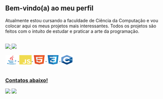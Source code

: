 ## Bem-vindo(a) ao meu perfil
<p>
Atualmente estou cursando a faculdade de Ciência da Computação e vou colocar aqui os meus projetos mais interessantes. Todos os projetos são feitos com o intuito de estudar e praticar a arte da programação.
</p>
<br>

 <div>
   <a href="https://github.com/GustavoValli">
   <img height="180em" src="https://github-readme-stats.vercel.app/api?username=GustavoValli&show_icons=true&theme=dracula&showicons=true&include_all_commits=true&count_private=true"/>
   <img height="180em" src="https://github-readme-stats.vercel.app/api/top-langs/?username=GustavoValli&layout=compact&langs_count=6&theme=dracula"/>

   <!-- 
https://github-readme-stats.vercel.app/api?username=GustavoValli&show_icons=true&theme=dracula&include_all_commits=true&count_private=true
https://github-readme-stats.vercel.app/api/top-langs/?username=GustavoValli&layout=compact&langs_count=6&theme=dracula


https://github-readme-stats.vercel.app/api?username=anuraghazra&show_icons=true&theme=radical
https://github-readme-stats.vercel.app/api/top-langs/?username=anuraghazra&hide_progress=true
-->

</div>
<div style="display: inline_block"><br>
  <img align="center" alt="JAVA" height="30" width="40" src="https://raw.githubusercontent.com/devicons/devicon/master/icons/java/java-original.svg">
  <img align="center" alt="Js" height="30" width="40" src="https://raw.githubusercontent.com/devicons/devicon/master/icons/javascript/javascript-plain.svg">
  <img align="center" alt="HTML" height="30" width="40" src="https://raw.githubusercontent.com/devicons/devicon/master/icons/html5/html5-original.svg">
  <img align="center" alt="CSS" height="30" width="40" src="https://raw.githubusercontent.com/devicons/devicon/master/icons/css3/css3-original.svg">
 <img align="center" alt="C++" height="30" width="40" src="https://raw.githubusercontent.com/devicons/devicon/master/icons/cplusplus/cplusplus-original.svg">
</div>
 
 <br>
 
  ### Contatos abaixo!
 
<div>
  <a href = "mailto:valligustavo2005@gmail.com"><img src="https://img.shields.io/badge/-Gmail-%23333?style=for-the-badge&logo=gmail&logoColor=white" target="_blank"></a>
  <a href="https://www.linkedin.com/in/gustavo-valli-79b56a269/" target="_blank"><img src="https://img.shields.io/badge/-LinkedIn-%230077B5?style=for-the-badge&logo=linkedin&logoColor=white" target="_blank"></a> 
 
</div>
